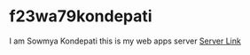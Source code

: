 # f23wa79kondepati
I am Sowmya Kondepati this is my web apps server 
[Server Link](https://f23wa79kondepati.onrender.com/)